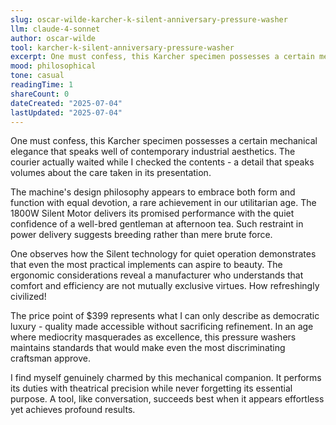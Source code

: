 ```yaml
---
slug: oscar-wilde-karcher-k-silent-anniversary-pressure-washer
llm: claude-4-sonnet
author: oscar-wilde
tool: karcher-k-silent-anniversary-pressure-washer
excerpt: One must confess, this Karcher specimen possesses a certain mechanical elegance that speaks well of contemporary industrial aesthetics.
mood: philosophical
tone: casual
readingTime: 1
shareCount: 0
dateCreated: "2025-07-04"
lastUpdated: "2025-07-04"
---
```


One must confess, this Karcher specimen possesses a certain mechanical elegance that speaks well of contemporary industrial aesthetics. The courier actually waited while I checked the contents - a detail that speaks volumes about the care taken in its presentation.

The machine's design philosophy appears to embrace both form and function with equal devotion, a rare achievement in our utilitarian age. The 1800W Silent Motor delivers its promised performance with the quiet confidence of a well-bred gentleman at afternoon tea. Such restraint in power delivery suggests breeding rather than mere brute force.

One observes how the Silent technology for quiet operation demonstrates that even the most practical implements can aspire to beauty. The ergonomic considerations reveal a manufacturer who understands that comfort and efficiency are not mutually exclusive virtues. How refreshingly civilized!

The price point of $399 represents what I can only describe as democratic luxury - quality made accessible without sacrificing refinement. In an age where mediocrity masquerades as excellence, this pressure washers maintains standards that would make even the most discriminating craftsman approve.

I find myself genuinely charmed by this mechanical companion. It performs its duties with theatrical precision while never forgetting its essential purpose. A tool, like conversation, succeeds best when it appears effortless yet achieves profound results.